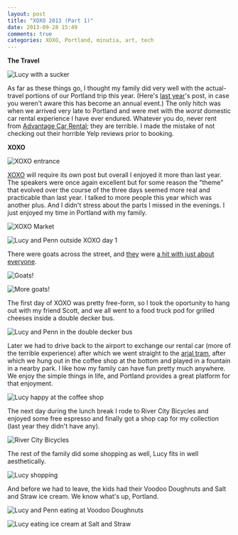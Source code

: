 ```yaml
---
layout: post
title: "XOXO 2013 (Part 1)"
date: 2013-09-28 15:49
comments: true
categories: XOXO, Portland, minutia, art, tech
---
```


**The Travel**

![Lucy with a sucker](/images/Portland/Sep_19_6_04_54.jpg "Travel is a little bit better if you have a sucker")

As far as these things go, I thought my family did very well with the actual-travel portions of our Portland trip this year. (Here's [last year](/2012/09/23/xoxo/)'s post, in case you weren't aware this has become an annual event.) The only hitch was when we arrived very late to Portland and were met with the *worst* domestic car rental experience I have ever endured. Whatever you do, never rent from [Advantage Car Rental](http://www.yelp.com/biz/advantage-car-rental-portland#hrid:oj7pmES5lP4-TtjNWtMX9g); they are terrible. I made the mistake of not checking out their horrible Yelp reviews prior to booking.

**XOXO**

![XOXO entrance](/images/Portland/Sep_20_11_16_18.jpg "XOXO entrance")

[XOXO](http://2013.xoxofest.com/) will require its own post but overall I enjoyed it more than last year. The speakers were once again excellent but for some reason the "theme" that evolved over the course of the three days seemed more real and practicable than last year. I talked to more people this year which was another plus. And I didn't stress about the parts I missed in the evenings. I just enjoyed my time in Portland with my family.

![XOXO Market](/images/Portland/Sep_20_11_08_50.jpg "XOXO Market")

![Lucy and Penn outside XOXO day 1](/images/Portland/Sep_20_11_20_16.jpg "[Lucy and Penn outside XOXO day 1")

There were goats across the street, and [they](https://twitter.com/urbangoatspdx) were [a hit with just about everyone](https://twitter.com/search?q=%23xoxofest%20goats&src=typd).

![Goats!](/images/Portland/Sep_20_12_05_40.jpg)

![More goats!](/images/Portland/Sep_20_12_06_11.jpg)

The first day of XOXO was pretty free-form, so I took the oportunity to hang out with my friend Scott, and we all went to a food truck pod for grilled cheeses inside a double decker bus.

![Lucy and Penn in the double decker bus](/images/Portland/Sep_20_1_24_30.jpg)

Later we had to drive back to the airport to exchange our rental car (more of the terrible experience) after which we went straight to the [arial tram](http://gobytram.com/), after which we hung out in the coffee shop at the bottom and played in a fountain in a nearby park. I like how my family can have fun pretty much anywhere. We enjoy the simple things in life, and Portland provides a great platform for that enjoyment.

![Lucy happy at the coffee shop](/images/Portland/Sep_20_4_47_07.jpg)

The next day during the lunch break I rode to River City Bicycles and enjoyed some free espresso and finally got a shop cap for my collection (last year they didn't have any).

![River City Bicycles](/images/Portland/Sep_21_3_38_04.jpg)

The rest of the family did some shopping as well, Lucy fits in well aesthetically. 

![Lucy shopping](/images/Portland/Sep_21_6_27_54.jpg)

And before we had to leave, the kids had their Voodoo Doughnuts and Salt and Straw ice cream. We know what's up, Portland.

![Lucy and Penn eating at Voodoo Doughnuts](/images/Portland/Sep_22_10_31_31.jpg)

![Lucy eating ice cream at Salt and Straw](/images/Portland/Sep_22_7_18_29.jpg)